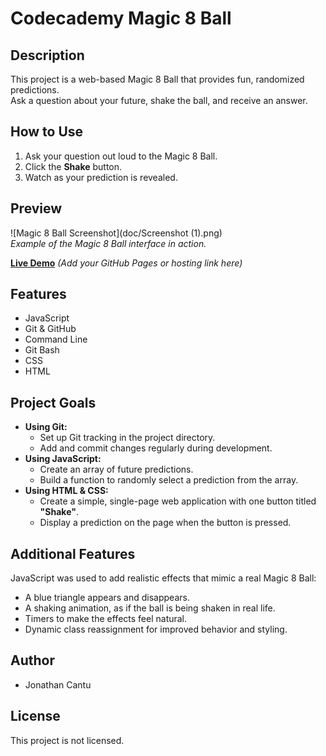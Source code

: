 # Codecademy Magic 8 Ball

## Description
This project is a web-based Magic 8 Ball that provides fun, randomized predictions.  
Ask a question about your future, shake the ball, and receive an answer.

## How to Use
1. Ask your question out loud to the Magic 8 Ball.  
2. Click the **Shake** button.  
3. Watch as your prediction is revealed.

## Preview
![Magic 8 Ball Screenshot](doc/Screenshot (1).png)  
*Example of the Magic 8 Ball interface in action.*  

[**Live Demo**](#) *(Add your GitHub Pages or hosting link here)*

## Features
* JavaScript
* Git & GitHub
* Command Line
* Git Bash
* CSS
* HTML

## Project Goals
* **Using Git:**
  * Set up Git tracking in the project directory.
  * Add and commit changes regularly during development.
* **Using JavaScript:**
  * Create an array of future predictions.
  * Build a function to randomly select a prediction from the array.
* **Using HTML & CSS:**
  * Create a simple, single-page web application with one button titled **"Shake"**.
  * Display a prediction on the page when the button is pressed.

## Additional Features
JavaScript was used to add realistic effects that mimic a real Magic 8 Ball:
* A blue triangle appears and disappears.
* A shaking animation, as if the ball is being shaken in real life.
* Timers to make the effects feel natural.
* Dynamic class reassignment for improved behavior and styling.

## Author
* Jonathan Cantu

## License
This project is not licensed.
